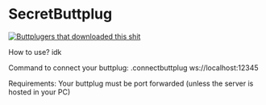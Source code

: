 # SecretButtplug


[![Buttplugers that downloaded this shit](https://img.shields.io/github/downloads/ClaudioPanConQueso/SecretButtplug/total.svg)](https://github.com/ClaudioPanConQueso/SecretButtplug/releases)

How to use?
idk

Command to connect your buttplug:
.connectbuttplug ws://localhost:12345


Requirements: 
Your buttplug must be port forwarded (unless the server is hosted in your PC)
